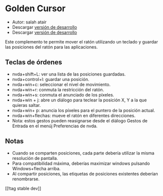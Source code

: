 # Golden Cursor #

* Autor: salah atair
* Descargar [versión de desarrollo][1]
* Descargar [versión de desarrollo][2]

Este complemento te permite mover el ratón utilizando un teclado y guardar
las posiciones del ratón para las aplicaciones.

## Teclas de órdenes

* nvda+shift+L: ver una lista de las posiciones guardadas.
* nvda+control+l: guardar una posición.
* nvda+win+c: seleccionar el nivel de  movimiento.
* nvda+win+r: conmuta la restricción del ratón.
* nvda+win+s: conmuta el anunciado de los píxeles.
* nvda+win + j: abre un diálogo para teclear la posición X, Y a la que
  quieras saltar.
* nvda+win+ p: anuncia los píxeles para el puntero de la posición actual.
* nvda+win+flechas: mueve el ratón en diferentes direcciones.
* Nota: estos gestos pueden reasignarse desde el diálogo Gestos de Entrada
  en el menúj  Preferencias de nvda.

## Notas

* Cuando se comparten posiciones, cada parte debería utilizar la misma
  resolución de pantalla.
* Para compatibilidad máxima, deberías maximizar windows pulsando
  Windows+flecha arriba.
* Al compartir posiciones, las etiquetas de posiciones existentes deberían
  renombrarse.

[[!tag stable dev]]

[1]: https://addons.nvda-project.org/files/get.php?file=gc

[2]: https://addons.nvda-project.org/files/get.php?file=gc-dev
